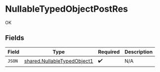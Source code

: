 # NullableTypedObjectPostRes

OK


## Fields

| Field                                                                      | Type                                                                       | Required                                                                   | Description                                                                |
| -------------------------------------------------------------------------- | -------------------------------------------------------------------------- | -------------------------------------------------------------------------- | -------------------------------------------------------------------------- |
| `JSON`                                                                     | [shared.NullableTypedObject1](../../models/shared/nullabletypedobject1.md) | :heavy_check_mark:                                                         | N/A                                                                        |